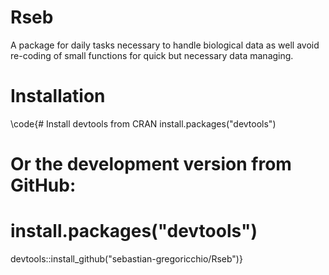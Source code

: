 # Rseb
A package for daily tasks necessary to handle biological data as well avoid re-coding of small functions for quick but necessary data managing.

# Installation
\code{# Install devtools from CRAN
install.packages("devtools")

# Or the development version from GitHub:
# install.packages("devtools")
devtools::install_github("sebastian-gregoricchio/Rseb")}
